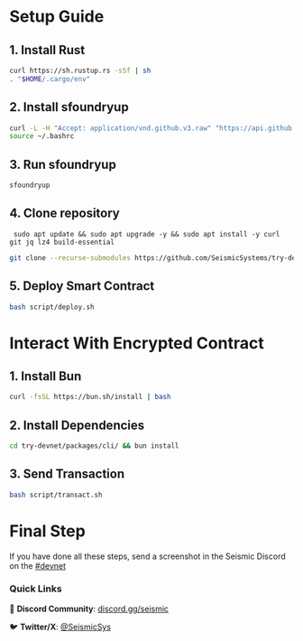 # Setup Guide

## 1. Install Rust
```bash
curl https://sh.rustup.rs -sSf | sh
. "$HOME/.cargo/env"
```

## 2. Install sfoundryup
```bash
curl -L -H "Accept: application/vnd.github.v3.raw" "https://api.github.com/repos/SeismicSystems/seismic-foundry/contents/sfoundryup/install?ref=seismic" | bash
source ~/.bashrc
```

## 3. Run sfoundryup
```bash
sfoundryup
```

## 4. Clone repository
``` sudo apt update && sudo apt upgrade -y && sudo apt install -y curl git jq lz4 build-essential```
```bash
git clone --recurse-submodules https://github.com/SeismicSystems/try-devnet.git && cd try-devnet/packages/contract/
```

## 5. Deploy Smart Contract
```bash
bash script/deploy.sh
```

# Interact With Encrypted Contract

## 1. Install Bun
```bash
curl -fsSL https://bun.sh/install | bash
```

## 2. Install Dependencies
```bash
cd try-devnet/packages/cli/ && bun install
```

## 3. Send Transaction
```bash
bash script/transact.sh
```

# Final Step
If you have done all these steps, send a screenshot in the Seismic Discord on the [#devnet](https://discord.com/channels/1343751435711414362/1354160432365048019)

### Quick Links

📱 **Discord Community**: [discord.gg/seismic](https://discord.gg/seismic)

🐦 **Twitter/X**: [@SeismicSys](https://x.com/SeismicSys)
